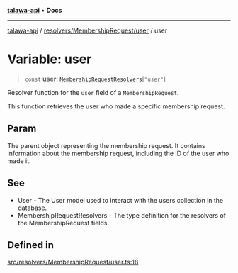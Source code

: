 [**talawa-api**](../../../../README.md) • **Docs**

***

[talawa-api](../../../../modules.md) / [resolvers/MembershipRequest/user](../README.md) / user

# Variable: user

> `const` **user**: [`MembershipRequestResolvers`](../../../../types/generatedGraphQLTypes/type-aliases/MembershipRequestResolvers.md)\[`"user"`\]

Resolver function for the `user` field of a `MembershipRequest`.

This function retrieves the user who made a specific membership request.

## Param

The parent object representing the membership request. It contains information about the membership request, including the ID of the user who made it.

## See

 - User - The User model used to interact with the users collection in the database.
 - MembershipRequestResolvers - The type definition for the resolvers of the MembershipRequest fields.

## Defined in

[src/resolvers/MembershipRequest/user.ts:18](https://github.com/PalisadoesFoundation/talawa-api/blob/6712e9940a5702665afc506fa9f6e9d7e1dc7991/src/resolvers/MembershipRequest/user.ts#L18)
